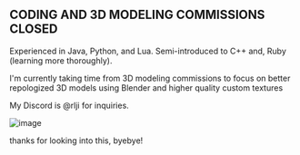 ## CODING AND 3D MODELING COMMISSIONS CLOSED

Experienced in Java, Python, and Lua. Semi-introduced to C++ and, Ruby (learning more thoroughly).

I'm currently taking time from 3D modeling commissions to focus on better repologized 3D models using Blender and higher quality custom textures

My Discord is @rlji for inquiries.



 
![image](https://github.com/neathryn/neathryn.github.io/assets/140681793/7646c9f3-4bc9-4982-907b-b30479a1adfd)


thanks for looking into this, byebye!
